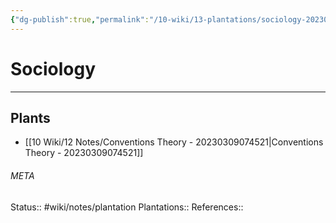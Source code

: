 ```yaml
---
{"dg-publish":true,"permalink":"/10-wiki/13-plantations/sociology-20230309074611/"}
---
```


# Sociology
---



## Plants
- [[10 Wiki/12 Notes/Conventions Theory - 20230309074521\|Conventions Theory - 20230309074521]]




###### META
Status:: #wiki/notes/plantation
Plantations:: 
References:: 

